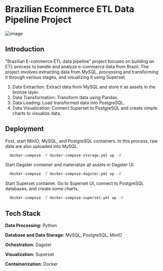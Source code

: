 # Brazilian Ecommerce ETL Data Pipeline Project

![image](https://github.com/user-attachments/assets/9b43f4e0-ca4b-475f-be08-8fe9a994c2fb)


## Introduction
"Brazilian E-commerce ETL data pipeline" project focuses on building an ETL process to handle and analyze e-commerce data from Brazil. The project involves extracting data from MySQL, processing and transforming it through various stages, and visualizing it using Superset. 
1. Data Extraction: Extract data from MySQL and store it as assets in the bronze layer.
2. Data Transformation: Transform data using Pandas.
3. Data Loading: Load transformed data into PostgreSQL.
4. Data Visualization: Connect Superset to PostgreSQL and create simple charts to visualize data.


## Deployment

 First, start MinIO, MySQL, and PostgreSQL containers. In this process, raw data are also uploaded into MySQL.

``` bash
  docker-compose -f docker-compose-storage.yml up -d
```
Start Dagster container and materialize all assets in Dagster UI.
``` bash
  docker-compose -f docker-compose-dagster.yml up -d
```
Start Superset container. Go to Superset UI, connect to PostgreSQL databases, and create some charts.
``` bash
  docker-compose -f docker-compose-superset.yml up -d
```


## Tech Stack

**Data Processing:** Python

**Database and Data Storage:** MySQL, PostgreSQL, MinIO

**Ochestration:** Dagster

**Visualization:** Superset

**Containerization:** Docker


